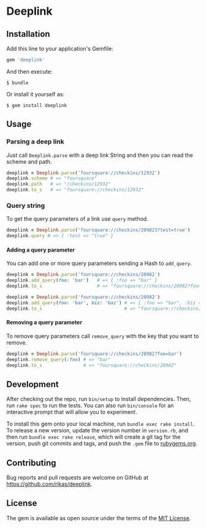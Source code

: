 # Deeplink

## Installation

Add this line to your application's Gemfile:

```ruby
gem 'deeplink'
```

And then execute:

    $ bundle

Or install it yourself as:

    $ gem install deeplink

## Usage

### Parsing a deep link

Just call `Deeplink.parse` with a deep link String and then you can read the scheme and path.

```ruby
deeplink = Deeplink.parse('foursquare://checkins/12932')
deeplink.scheme # => "foursquare"
deeplink.path   # => "/checkins/12932"
deeplink.to_s   # => "foursquare://checkins/12932"
```

### Query string

To get the query parameters of a link use `query` method.

```ruby
deeplink = Deeplink.parse('foursquare://checkins/209823?test=true')
deeplink.query # => { :test => "true" }
```

#### Adding a query parameter

You can add one or more query parameters sending a Hash to `add_query`.

```ruby
deeplink = Deeplink.parse('foursquare://checkins/20982')
deeplink.add_query(foo: 'bar')   # => { :foo => "bar" }
deeplink.to_s                    # => "foursquare://checkins/20982?foo=bar"

deeplink = Deeplink.parse('foursquare://checkins/20982')
deeplink.add_query(foo: 'bar', biz: 'baz') # => { :foo => "bar", :biz => "baz" }
deeplink.to_s                              # => "foursquare://checkins/20982?foo=bar&biz=baz"
```

#### Removing a query parameter

To remove query parameters call `remove_query` with the key that you want to remove.

```ruby
deeplink = Deeplink.parse('foursquare://checkins/20982?foo=bar')
deeplink.remove_query(:foo) # => "bar"
deeplink.to_s               # => "foursquare://checkins/20982"
```

## Development

After checking out the repo, run `bin/setup` to install dependencies. Then, run `rake spec` to run the tests. You can also run `bin/console` for an interactive prompt that will allow you to experiment.

To install this gem onto your local machine, run `bundle exec rake install`. To release a new version, update the version number in `version.rb`, and then run `bundle exec rake release`, which will create a git tag for the version, push git commits and tags, and push the `.gem` file to [rubygems.org](https://rubygems.org).

## Contributing

Bug reports and pull requests are welcome on GitHub at https://github.com/rikas/deeplink.


## License

The gem is available as open source under the terms of the [MIT License](http://opensource.org/licenses/MIT).
